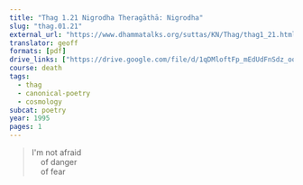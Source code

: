 ```yaml
---
title: "Thag 1.21 Nigrodha Theragāthā: Nigrodha"
slug: "thag.01.21"
external_url: "https://www.dhammatalks.org/suttas/KN/Thag/thag1_21.html"
translator: geoff
formats: [pdf]
drive_links: ["https://drive.google.com/file/d/1qDMloftFp_mEdUdFnSdz_oq8PGMVqPtF/view?usp=drivesdk"]
course: death
tags:
  - thag
  - canonical-poetry
  - cosmology
subcat: poetry
year: 1995
pages: 1
---
```


> I'm not afraid  
&nbsp;&nbsp;&nbsp;&nbsp;of danger  
&nbsp;&nbsp;&nbsp;&nbsp;of fear
